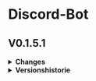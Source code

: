 # Discord-Bot

## V0.1.5.1
<details>
  <summary><b>Changes</b></summary>
  
  - Code neu organisiert
</details>

<details>
  <summary><b>Versionshistorie</b></summary>
  ## V0.1.5
  <details>
    <summary><b>Changes</b></summary>
    
    - Kleiner Bug-Fix, bei dem Schnauze! immer ausgelöst wurde
    - Command /submit_idea hinzugefügt, um Ideen in ein docs zu schreiben
    - Utils Folder hinzugefügt
    - command_loader.py erstellt, um Code modularer zu machen
  </details>
  
  ## V0.1.4
  <details>
    <summary><b>Changes</b></summary>
    
    - Webhook für Updates hinzugefügt
    - Kleiner Bug-Fix
  </details>
  
  ## V0.1.3
  <details>
    <summary><b>Changes</b></summary>
    
    - .env hinzugefügt, um Token geheim zu halten
  </details>
  
  
  ## V0.1.2
  <details>
    <summary><b>Changes</b></summary>
    
    - Kacken Command hinzugefügt
    - Schnauze!
    - README formatiert
  </details>
  
  ## V0.1.1
  <details>
    <summary><b>Changes</b></summary>
    
    - Kleiner Bug-Fix
  </details>
  
  ## V0.1
  <details>
    <summary><b>Changes</b></summary>
    
    - Bot läuft
    - Code aufgeräumt
    - erster Slash-Command hinzugefügt
    - README.md aktualisiert
  </details>
</details>
